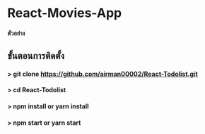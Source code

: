 
# React-Movies-App

#### ตัวอย่าง

## ขั้นตอนการติดตั้ง

#### > git clone https://github.com/airman00002/React-Todolist.git
#### > cd React-Todolist
#### > npm install or yarn install
#### > npm start or yarn start
